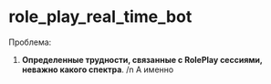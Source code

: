 # role_play_real_time_bot

Проблема: 
1. **Определенные трудности, связанные с RolePlay сессиями, неважно какого спектра**. /n
А именно


